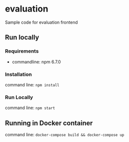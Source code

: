 # evaluation
Sample code for evaluation frontend

## Run locally

### Requirements
* commandline: npm 6.7.0
    
### Installation
command line: `npm install`
   
### Run Locally
command line: `npm start`

   
## Running in Docker container
command line: `docker-compose build && docker-compose up` 